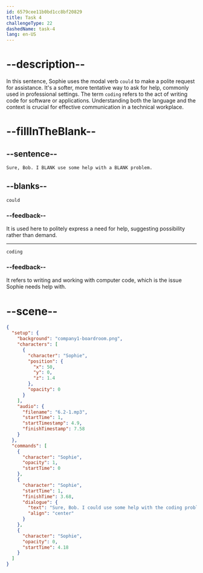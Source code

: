 ```yaml
---
id: 6579cee11b0bd1cc8bf20829
title: Task 4
challengeType: 22
dashedName: task-4
lang: en-US
---
```


<!-- (Audio) Sophie: Sure, Bob. I could use some help with a coding problem. -->

# --description--

In this sentence, Sophie uses the modal verb `could` to make a polite request for assistance. It's a softer, more tentative way to ask for help, commonly used in professional settings. The term `coding` refers to the act of writing code for software or applications. Understanding both the language and the context is crucial for effective communication in a technical workplace.

# --fillInTheBlank--

## --sentence--

`Sure, Bob. I BLANK use some help with a BLANK problem.`

## --blanks--

`could`

### --feedback--

It is used here to politely express a need for help, suggesting possibility rather than demand.

---

`coding`

### --feedback--

It refers to writing and working with computer code, which is the issue Sophie needs help with.

# --scene--

```json
{
  "setup": {
    "background": "company1-boardroom.png",
    "characters": [
      {
        "character": "Sophie",
        "position": {
          "x": 50,
          "y": 0,
          "z": 1.4
        },
        "opacity": 0
      }
    ],
    "audio": {
      "filename": "6.2-1.mp3",
      "startTime": 1,
      "startTimestamp": 4.9,
      "finishTimestamp": 7.58
    }
  },
  "commands": [
    {
      "character": "Sophie",
      "opacity": 1,
      "startTime": 0
    },
    {
      "character": "Sophie",
      "startTime": 1,
      "finishTime": 3.68,
      "dialogue": {
        "text": "Sure, Bob. I could use some help with the coding problem.",
        "align": "center"
      }
    },
    {
      "character": "Sophie",
      "opacity": 0,
      "startTime": 4.18
    }
  ]
}
```

